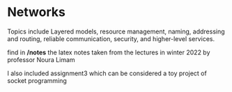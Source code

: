 # Networks 

Topics include Layered models, resource management, naming, addressing and routing, reliable communication, security, and higher-level services.

find in **/notes** the latex notes taken from the lectures in winter 2022 by professor Noura Limam 

I also included assignment3 which can be considered a toy project of socket programming

